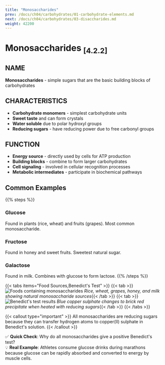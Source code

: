 ```yaml
---
title: "Monosaccharides"
prev: /docs/ch04/carbohydrates/01-carbohydrate-elements.md
next: /docs/ch04/carbohydrates/03-disaccharides.md
weight: 42200
---
```


# Monosaccharides <sub>[4.2.2]</sub>

## NAME
**Monosaccharides** - simple sugars that are the basic building blocks of carbohydrates

## CHARACTERISTICS
- **Carbohydrate monomers** - simplest carbohydrate units
- **Sweet taste** and can form crystals
- **Water soluble** due to polar hydroxyl groups
- **Reducing sugars** - have reducing power due to free carbonyl groups

## FUNCTION
- **Energy source** - directly used by cells for ATP production
- **Building blocks** - combine to form larger carbohydrates
- **Cell signaling** - involved in cellular recognition processes
- **Metabolic intermediates** - participate in biochemical pathways

## Common Examples
{{% steps %}}
### Glucose
Found in plants (rice, wheat) and fruits (grapes). Most common monosaccharide.

### Fructose  
Found in honey and sweet fruits. Sweetest natural sugar.

### Galactose
Found in milk. Combines with glucose to form lactose.
{{% /steps %}}

{{< tabs items="Food Sources,Benedict's Test" >}}
  {{< tab >}}![Foods containing monosaccharides](/ch04/monosaccharide-foods.png)
  *Rice, wheat, grapes, honey, and milk showing natural monosaccharide sources*{{< /tab >}}
  {{< tab >}}![Benedict's test results](/ch04/benedicts-test.png) 
  *Blue copper sulphate changes to brick red precipitate when heated with reducing sugars*{{< /tab >}}
{{< /tabs >}}

{{< callout type="important" >}}
All monosaccharides are reducing sugars because they can transfer hydrogen atoms to copper(II) sulphate in Benedict's solution.
{{< /callout >}}

✅ **Quick Check**: Why do all monosaccharides give a positive Benedict's test?  
💡 **Real Example**: Athletes consume glucose drinks during marathons because glucose can be rapidly absorbed and converted to energy by muscle cells.